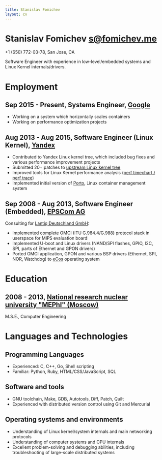 ```yaml
---
title: Stanislav Fomichev
layout: cv
---
```


# Stanislav Fomichev <s@fomichev.me>

+1 (650) 772-03-78, San Jose, CA

Software Engineer with experience in low-level/embedded systems and Linux Kernel internals/drivers.

# Employment

## Sep 2015 - Present, Systems Engineer, [Google](http://google.com)

* Working on a system which horizontally scales containers
* Working on performance optimization projects

## Aug 2013 - Aug 2015, Software Engineer (Linux Kernel), [Yandex](http://yandex.ru)

* Contributed to Yandex Linux kernel tree, which included bug fixes and various performance improvement projects
* Submitted 20+ patches to [upstream Linux kernel tree](http://git.kernel.org/pub/scm/linux/kernel/git/torvalds/linux.git/log/?qt=grep&q=stfomichev%40yandex-team.ru)
* Improved tools for Linux Kernel performance analysis ([perf timechart / perf trace](http://git.kernel.org/pub/scm/linux/kernel/git/torvalds/linux.git/log/?qt=grep&q=Stanislav+Fomichev))
* Implemented initial version of [Porto](https://github.com/yandex/porto/blob/master/AUTHORS), Linux container management system

## Sep 2008 - Aug 2013, Software Engineer (Embedded), [EPSCom AG](http://epscom.net)

Consulting for [Lantiq Deutschland GmbH](http://lantiq.com):

* Implemented complete OMCI (ITU G.984.4/G.988) protocol stack in userspace for MIPS evaluation board
* Implemented U-boot and Linux drivers (NAND/SPI flashes, GPIO, I2C, SPI, parts of Ethernet and GPON drivers)
* Ported OMCI application, GPON and various BSP drivers (Ethernet, SPI, NOR, Watchdog) to [eCos](http://ecos.sourceware.org) operating system

# Education

## 2008 - 2013, [National research nuclear university "MEPhI" (Moscow)](http://mephi.ru)
M.S.E., Computer Engineering

# Languages and Technologies

## Programming Languages
* Experienced: C, C++, Go, Shell scripting
* Familiar: Python, Ruby, HTML/CSS/JavaScript, SQL

## Software and tools
* GNU toolchain, Make, GDB, Autotools, Diff, Patch, Quilt
* Experienced with distributed version control using Git and Mercurial

## Operating systems and environments
* Understanding of Linux kernel/system internals and main networking protocols
* Understanding of computer systems and CPU internals
* Excellent problem-solving and debugging abilities, including troubleshooting of large-scale distributed systems
